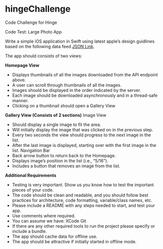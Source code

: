 # hingeChallenge
Code Challenge for Hinge

Code Test: Large Photo App

Write a simple iOS application in Swift using latest apple’s design guidlines based on the following data feed [JSON Link](https://hinge-homework.s3.amazonaws.com/client/services/homework.json).

The app should consists of two views:

**Homepage View**
- Displays thumbnails of all the images downloaded from the API endpoint above.
- A user can scroll through thumbnails of all the images.
- Images should be displayed in the order indicated by the server.
- Each image should be downloaded asynchronously and in a thread-safe manner.
- Clicking on a thumbnail should open a Gallery View

**Gallery View (Consists of 2 sections)**
  Image View
- Should display a single image to fit the area. 
- Will initially display the image that was clicked on in the previous step.
- Every two seconds the view should progress to the next image in the list.
- After the last image is displayed, starting over with the first image in the list.
  Navigation Bar
- Back arrow button to return back to the Homepage. 
- Displays image’s position in the list (i.e., “5/16”).
- Includes a button that removes an image from the list.


**Additional Requirements**
- Testing is very important. Show us you know how to test the important pieces of your code.
- The code should be clean and readable, and you should follow best practices for architecture, code formatting, variable/class names, etc.
- Please include a README with any steps needed to start, and test your app.
- Use comments where required. 
- You can assume we have:
	    XCode
	    Git
- If there are any other required tools to run the project please specify or include a bundle.
- The app should cache data for offline use.
- The app should be attractive if initially started in offline mode.
